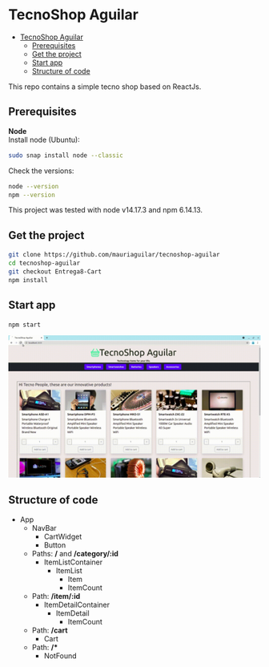 # TecnoShop Aguilar

- [TecnoShop Aguilar](#tecnoshop-aguilar)
  - [Prerequisites](#prerequisites)
  - [Get the project](#get-the-project)
  - [Start app](#start-app)
  - [Structure of code](#structure-of-code)

This repo contains a simple tecno shop based on ReactJs.
## Prerequisites

**Node**  
Install node (Ubuntu):
```bash
sudo snap install node --classic
```
Check the versions:
```bash
node --version
npm --version
```
This project was tested with node v14.17.3 and npm 6.14.13.

## Get the project

```bash
git clone https://github.com/mauriaguilar/tecnoshop-aguilar
cd tecnoshop-aguilar
git checkout Entrega8-Cart
npm install
```

## Start app

```bash
npm start
```
![use_example.gif](use_example.gif)

## Structure of code

* App
  * NavBar
    * CartWidget
    * Button
  * Paths: **/** and **/category/:id**
    * ItemListContainer
      * ItemList
        * Item
        * ItemCount
  * Path: **/item/:id**
    * ItemDetailContainer
      * ItemDetail
        * ItemCount
  * Path: **/cart**
    * Cart
  * Path: **/\***
    * NotFound